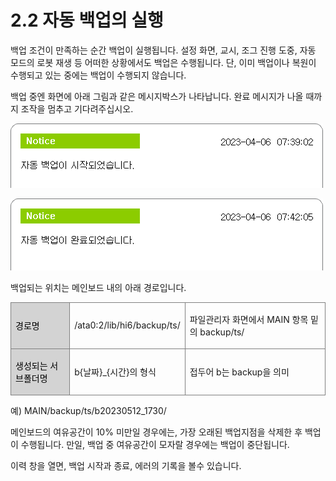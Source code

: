 ﻿# 2.2 자동 백업의 실행

백업 조건이 만족하는 순간 백업이 실행됩니다. 설정 화면, 교시, 조그 진행 도중, 자동 모드의 로봇 재생 등 어떠한 상황에서도 백업은 수행됩니다. 단, 이미 백업이나 복원이 수행되고 있는 중에는 백업이 수행되지 않습니다.

백업 중엔 화면에 아래 그림과 같은 메시지박스가 나타납니다. 완료 메시지가 나올 때까지 조작을 멈추고 기다려주십시오.

![](<../_assets/backup_st.png>)

![그림 2.2 자동백업 메시지박스](<../_assets/backup_en.png>)

백업되는 위치는 메인보드 내의 아래 경로입니다.

<style type="text/css">
table  {border-collapse:collapse;}
td {border-color:gray;border-style:solid;border-width:1px;}
.grayed {background-color:lightgray; color:black}
</style>

<table>
	<tr>
		<td class='grayed'>
			<p>경로명</p>
		</td>
		<td>
			<p>/ata0:2/lib/hi6/backup/ts/</p>
		</td>
		<td>
			<p>파일관리자 화면에서 MAIN 항목 밑의 backup/ts/</p>
		</td>
	</tr>
	<tr>
		<td class='grayed'>
			<p>생성되는 서브폴더명</p>
		</td>
		<td>
			<p>b{날짜}_{시간}의 형식</p>
		</td>
		<td>
			<p>접두어 b는 backup을 의미</p>
		</td>
	</tr>
</table>

예) MAIN/backup/ts/b20230512_1730/

메인보드의 여유공간이 10% 미만일 경우에는, 가장 오래된 백업지점을 삭제한 후 백업이 수행됩니다. 만일, 백업 중 여유공간이 모자랄 경우에는 백업이 중단됩니다.

이력 창을 열면, 백업 시작과 종료, 에러의 기록을 볼수 있습니다.
